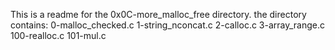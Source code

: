 This is a readme for the 0x0C-more_malloc_free directory.
the directory contains:
0-malloc_checked.c
1-string_nconcat.c
2-calloc.c
3-array_range.c
100-realloc.c
101-mul.c
